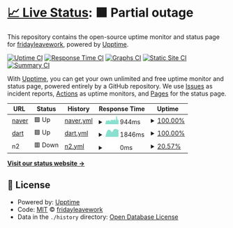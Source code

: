 # [📈 Live Status](https://demo.upptime.js.org): <!--live status--> **🟧 Partial outage**

This repository contains the open-source uptime monitor and status page for [fridayleavework](https://demo.upptime.js.org), powered by [Upptime](https://github.com/upptime/upptime).

[![Uptime CI](https://github.com/fridayleavework/upptime/workflows/Uptime%20CI/badge.svg)](https://github.com/fridayleavework/upptime/actions?query=workflow%3A%22Uptime+CI%22)
[![Response Time CI](https://github.com/fridayleavework/upptime/workflows/Response%20Time%20CI/badge.svg)](https://github.com/fridayleavework/upptime/actions?query=workflow%3A%22Response+Time+CI%22)
[![Graphs CI](https://github.com/fridayleavework/upptime/workflows/Graphs%20CI/badge.svg)](https://github.com/fridayleavework/upptime/actions?query=workflow%3A%22Graphs+CI%22)
[![Static Site CI](https://github.com/fridayleavework/upptime/workflows/Static%20Site%20CI/badge.svg)](https://github.com/fridayleavework/upptime/actions?query=workflow%3A%22Static+Site+CI%22)
[![Summary CI](https://github.com/fridayleavework/upptime/workflows/Summary%20CI/badge.svg)](https://github.com/fridayleavework/upptime/actions?query=workflow%3A%22Summary+CI%22)

With [Upptime](https://upptime.js.org), you can get your own unlimited and free uptime monitor and status page, powered entirely by a GitHub repository. We use [Issues](https://github.com/fridayleavework/upptime/issues) as incident reports, [Actions](https://github.com/fridayleavework/upptime/actions) as uptime monitors, and [Pages](https://demo.upptime.js.org) for the status page.

<!--start: status pages-->
<!-- This summary is generated by Upptime (https://github.com/upptime/upptime) -->
<!-- Do not edit this manually, your changes will be overwritten -->
<!-- prettier-ignore -->
| URL | Status | History | Response Time | Uptime |
| --- | ------ | ------- | ------------- | ------ |
| <img alt="" src="https://icons.duckduckgo.com/ip3/www.naver.com.ico" height="13"> [naver](https://www.naver.com) | 🟩 Up | [naver.yml](https://github.com/fridayleavework/uptime/commits/HEAD/history/naver.yml) | <details><summary><img alt="Response time graph" src="./graphs/naver/response-time-week.png" height="20"> 944ms</summary><br><a href="https://fridayleavework.github.io/uptime/history/naver"><img alt="Response time 944" src="https://img.shields.io/endpoint?url=https%3A%2F%2Fraw.githubusercontent.com%2Ffridayleavework%2Fuptime%2FHEAD%2Fapi%2Fnaver%2Fresponse-time.json"></a><br><a href="https://fridayleavework.github.io/uptime/history/naver"><img alt="24-hour response time 944" src="https://img.shields.io/endpoint?url=https%3A%2F%2Fraw.githubusercontent.com%2Ffridayleavework%2Fuptime%2FHEAD%2Fapi%2Fnaver%2Fresponse-time-day.json"></a><br><a href="https://fridayleavework.github.io/uptime/history/naver"><img alt="7-day response time 944" src="https://img.shields.io/endpoint?url=https%3A%2F%2Fraw.githubusercontent.com%2Ffridayleavework%2Fuptime%2FHEAD%2Fapi%2Fnaver%2Fresponse-time-week.json"></a><br><a href="https://fridayleavework.github.io/uptime/history/naver"><img alt="30-day response time 944" src="https://img.shields.io/endpoint?url=https%3A%2F%2Fraw.githubusercontent.com%2Ffridayleavework%2Fuptime%2FHEAD%2Fapi%2Fnaver%2Fresponse-time-month.json"></a><br><a href="https://fridayleavework.github.io/uptime/history/naver"><img alt="1-year response time 944" src="https://img.shields.io/endpoint?url=https%3A%2F%2Fraw.githubusercontent.com%2Ffridayleavework%2Fuptime%2FHEAD%2Fapi%2Fnaver%2Fresponse-time-year.json"></a></details> | <details><summary><a href="https://fridayleavework.github.io/uptime/history/naver">100.00%</a></summary><a href="https://fridayleavework.github.io/uptime/history/naver"><img alt="All-time uptime 100.00%" src="https://img.shields.io/endpoint?url=https%3A%2F%2Fraw.githubusercontent.com%2Ffridayleavework%2Fuptime%2FHEAD%2Fapi%2Fnaver%2Fuptime.json"></a><br><a href="https://fridayleavework.github.io/uptime/history/naver"><img alt="24-hour uptime 100.00%" src="https://img.shields.io/endpoint?url=https%3A%2F%2Fraw.githubusercontent.com%2Ffridayleavework%2Fuptime%2FHEAD%2Fapi%2Fnaver%2Fuptime-day.json"></a><br><a href="https://fridayleavework.github.io/uptime/history/naver"><img alt="7-day uptime 100.00%" src="https://img.shields.io/endpoint?url=https%3A%2F%2Fraw.githubusercontent.com%2Ffridayleavework%2Fuptime%2FHEAD%2Fapi%2Fnaver%2Fuptime-week.json"></a><br><a href="https://fridayleavework.github.io/uptime/history/naver"><img alt="30-day uptime 100.00%" src="https://img.shields.io/endpoint?url=https%3A%2F%2Fraw.githubusercontent.com%2Ffridayleavework%2Fuptime%2FHEAD%2Fapi%2Fnaver%2Fuptime-month.json"></a><br><a href="https://fridayleavework.github.io/uptime/history/naver"><img alt="1-year uptime 100.00%" src="https://img.shields.io/endpoint?url=https%3A%2F%2Fraw.githubusercontent.com%2Ffridayleavework%2Fuptime%2FHEAD%2Fapi%2Fnaver%2Fuptime-year.json"></a></details>
| <img alt="" src="https://icons.duckduckgo.com/ip3/dart.fss.or.kr.ico" height="13"> [dart](https://dart.fss.or.kr/) | 🟩 Up | [dart.yml](https://github.com/fridayleavework/uptime/commits/HEAD/history/dart.yml) | <details><summary><img alt="Response time graph" src="./graphs/dart/response-time-week.png" height="20"> 1846ms</summary><br><a href="https://fridayleavework.github.io/uptime/history/dart"><img alt="Response time 1846" src="https://img.shields.io/endpoint?url=https%3A%2F%2Fraw.githubusercontent.com%2Ffridayleavework%2Fuptime%2FHEAD%2Fapi%2Fdart%2Fresponse-time.json"></a><br><a href="https://fridayleavework.github.io/uptime/history/dart"><img alt="24-hour response time 1846" src="https://img.shields.io/endpoint?url=https%3A%2F%2Fraw.githubusercontent.com%2Ffridayleavework%2Fuptime%2FHEAD%2Fapi%2Fdart%2Fresponse-time-day.json"></a><br><a href="https://fridayleavework.github.io/uptime/history/dart"><img alt="7-day response time 1846" src="https://img.shields.io/endpoint?url=https%3A%2F%2Fraw.githubusercontent.com%2Ffridayleavework%2Fuptime%2FHEAD%2Fapi%2Fdart%2Fresponse-time-week.json"></a><br><a href="https://fridayleavework.github.io/uptime/history/dart"><img alt="30-day response time 1846" src="https://img.shields.io/endpoint?url=https%3A%2F%2Fraw.githubusercontent.com%2Ffridayleavework%2Fuptime%2FHEAD%2Fapi%2Fdart%2Fresponse-time-month.json"></a><br><a href="https://fridayleavework.github.io/uptime/history/dart"><img alt="1-year response time 1846" src="https://img.shields.io/endpoint?url=https%3A%2F%2Fraw.githubusercontent.com%2Ffridayleavework%2Fuptime%2FHEAD%2Fapi%2Fdart%2Fresponse-time-year.json"></a></details> | <details><summary><a href="https://fridayleavework.github.io/uptime/history/dart">100.00%</a></summary><a href="https://fridayleavework.github.io/uptime/history/dart"><img alt="All-time uptime 100.00%" src="https://img.shields.io/endpoint?url=https%3A%2F%2Fraw.githubusercontent.com%2Ffridayleavework%2Fuptime%2FHEAD%2Fapi%2Fdart%2Fuptime.json"></a><br><a href="https://fridayleavework.github.io/uptime/history/dart"><img alt="24-hour uptime 100.00%" src="https://img.shields.io/endpoint?url=https%3A%2F%2Fraw.githubusercontent.com%2Ffridayleavework%2Fuptime%2FHEAD%2Fapi%2Fdart%2Fuptime-day.json"></a><br><a href="https://fridayleavework.github.io/uptime/history/dart"><img alt="7-day uptime 100.00%" src="https://img.shields.io/endpoint?url=https%3A%2F%2Fraw.githubusercontent.com%2Ffridayleavework%2Fuptime%2FHEAD%2Fapi%2Fdart%2Fuptime-week.json"></a><br><a href="https://fridayleavework.github.io/uptime/history/dart"><img alt="30-day uptime 100.00%" src="https://img.shields.io/endpoint?url=https%3A%2F%2Fraw.githubusercontent.com%2Ffridayleavework%2Fuptime%2FHEAD%2Fapi%2Fdart%2Fuptime-month.json"></a><br><a href="https://fridayleavework.github.io/uptime/history/dart"><img alt="1-year uptime 100.00%" src="https://img.shields.io/endpoint?url=https%3A%2F%2Fraw.githubusercontent.com%2Ffridayleavework%2Fuptime%2FHEAD%2Fapi%2Fdart%2Fuptime-year.json"></a></details>
| <img alt="" src="https://icons.duckduckgo.com/ip3/.ico" height="13"> n2 | 🟥 Down | [n2.yml](https://github.com/fridayleavework/uptime/commits/HEAD/history/n2.yml) | <details><summary><img alt="Response time graph" src="./graphs/n2/response-time-week.png" height="20"> 0ms</summary><br><a href="https://fridayleavework.github.io/uptime/history/n2"><img alt="Response time 0" src="https://img.shields.io/endpoint?url=https%3A%2F%2Fraw.githubusercontent.com%2Ffridayleavework%2Fuptime%2FHEAD%2Fapi%2Fn2%2Fresponse-time.json"></a><br><a href="https://fridayleavework.github.io/uptime/history/n2"><img alt="24-hour response time 0" src="https://img.shields.io/endpoint?url=https%3A%2F%2Fraw.githubusercontent.com%2Ffridayleavework%2Fuptime%2FHEAD%2Fapi%2Fn2%2Fresponse-time-day.json"></a><br><a href="https://fridayleavework.github.io/uptime/history/n2"><img alt="7-day response time 0" src="https://img.shields.io/endpoint?url=https%3A%2F%2Fraw.githubusercontent.com%2Ffridayleavework%2Fuptime%2FHEAD%2Fapi%2Fn2%2Fresponse-time-week.json"></a><br><a href="https://fridayleavework.github.io/uptime/history/n2"><img alt="30-day response time 0" src="https://img.shields.io/endpoint?url=https%3A%2F%2Fraw.githubusercontent.com%2Ffridayleavework%2Fuptime%2FHEAD%2Fapi%2Fn2%2Fresponse-time-month.json"></a><br><a href="https://fridayleavework.github.io/uptime/history/n2"><img alt="1-year response time 0" src="https://img.shields.io/endpoint?url=https%3A%2F%2Fraw.githubusercontent.com%2Ffridayleavework%2Fuptime%2FHEAD%2Fapi%2Fn2%2Fresponse-time-year.json"></a></details> | <details><summary><a href="https://fridayleavework.github.io/uptime/history/n2">20.57%</a></summary><a href="https://fridayleavework.github.io/uptime/history/n2"><img alt="All-time uptime 20.57%" src="https://img.shields.io/endpoint?url=https%3A%2F%2Fraw.githubusercontent.com%2Ffridayleavework%2Fuptime%2FHEAD%2Fapi%2Fn2%2Fuptime.json"></a><br><a href="https://fridayleavework.github.io/uptime/history/n2"><img alt="24-hour uptime 20.57%" src="https://img.shields.io/endpoint?url=https%3A%2F%2Fraw.githubusercontent.com%2Ffridayleavework%2Fuptime%2FHEAD%2Fapi%2Fn2%2Fuptime-day.json"></a><br><a href="https://fridayleavework.github.io/uptime/history/n2"><img alt="7-day uptime 20.57%" src="https://img.shields.io/endpoint?url=https%3A%2F%2Fraw.githubusercontent.com%2Ffridayleavework%2Fuptime%2FHEAD%2Fapi%2Fn2%2Fuptime-week.json"></a><br><a href="https://fridayleavework.github.io/uptime/history/n2"><img alt="30-day uptime 20.57%" src="https://img.shields.io/endpoint?url=https%3A%2F%2Fraw.githubusercontent.com%2Ffridayleavework%2Fuptime%2FHEAD%2Fapi%2Fn2%2Fuptime-month.json"></a><br><a href="https://fridayleavework.github.io/uptime/history/n2"><img alt="1-year uptime 20.57%" src="https://img.shields.io/endpoint?url=https%3A%2F%2Fraw.githubusercontent.com%2Ffridayleavework%2Fuptime%2FHEAD%2Fapi%2Fn2%2Fuptime-year.json"></a></details>

<!--end: status pages-->

[**Visit our status website →**](https://demo.upptime.js.org)

## 📄 License

- Powered by: [Upptime](https://github.com/upptime/upptime)
- Code: [MIT](./LICENSE) © [fridayleavework](https://demo.upptime.js.org)
- Data in the `./history` directory: [Open Database License](https://opendatacommons.org/licenses/odbl/1-0/)
